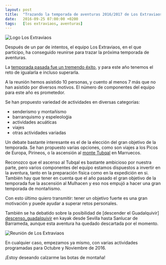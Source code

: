 ```yaml
---
layout: post
title:  "Trazando la temporada de aventuras 2016/2017 de Los Extraviaos"
date:   2016-09-25 07:00:00 +0200
tags:	[los extraviaos, aventuras]
---
```


![Logo Los Extraviaos][logo_extraviaos_wide.png]

Después de un par de intentos, el equipo Los Extraviaos, en el que participo,
ha conseguido reunirse para trazar la próxima temporada de aventuras.

La [temporada pasada fue un tremendo éxito][temporada_2015_2016], y para este
año tenemos el reto de igualarla e incluso superarla.

A la reunión hemos asistido 10 personas, y cuento al menos 7 más
que no han asistido por diversos motivos. El número de componentes del equipo
para este año es prometedor.

<!--more-->

Se han propuesto variedad de actividades en diversas categorías:

 * senderismo y montañismo
 * barranquismo y espeleoloǵia
 * actividades acuáticas
 * viajes
 * otras actividades variadas

Un debate bastante interesante es el de la elección del gran objetivo de
la temporada. Se han propuesto varias opciones, como son viajes a los
Picos de Europa, Pirineos, o la ascensión al [monte Tubqal][wiki_tubqal]
en Marruecos.

Reconozco que el ascenso al Tubqal es bastante ambicioso por nuestra
parte, pero varios componentes del equipo estamos dispuestos a invertir
en la aventura, tanto en la preparación física como en la expedición en si.
También hay que tener en cuenta que el año pasado el gran objetivo de la
temporada fue la ascensión al Mulhacen y eso nos empujó a hacer una gran
temporada de montañismo.

Con esto último quiero transmitir: tener un objetivo fuerte es una gran
motivación y puede ayudar a superar retos personales.

También se ha debatido sobre la posibilidad de [descender el Guadalquivir]
[descenso_guadalquivir] en kayak desde Sevilla hasta Sanlucar de Barrameda,
aunque esta aventura ha quedado descartada por el momento.

![Reunión de Los Extraviaos][foto_reunion]

En cualquier caso, empezamos ya mismo, con varias actividades programadas para
Octubre y Noviembre de 2016.

¡Estoy deseando calzarme las botas de montaña!

[logo_extraviaos_wide.png]:	{{site.url}}/assets/logo_extraviaos_wide.png
[temporada_2015_2016]:		{{site.url}}/2016/08/04/temporada_2016.html
[foto_reunion]:			{{site.url}}/assets/reunion_temp_2016_2017.jpg
[wiki_tubqal]:			https://es.wikipedia.org/wiki/Monte_Tubqal
[descenso_guadalquivir]:	http://unalocuradetrasdeotra.blogspot.com.es/2015/01/proximo-evento-descenso-del-rio.html
